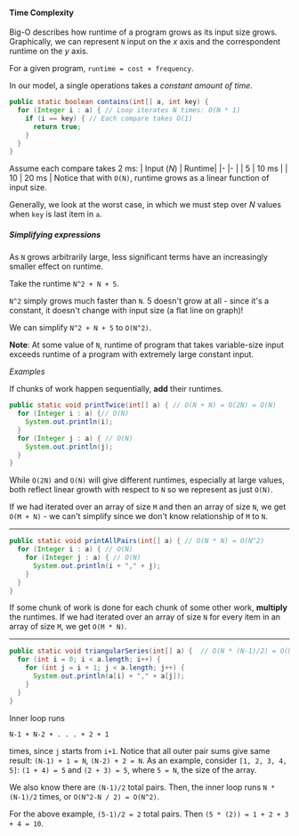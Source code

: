 #### Time Complexity

Big-O describes how runtime of a program grows as its input size grows.
Graphically, we can represent `N` input on the _x_ axis and the correspondent runtime on the _y_ axis.

For a given program, `runtime = cost × frequency`.  

In our model, a single operations takes a _constant amount of time_.
```java
public static boolean contains(int[] a, int key) {
  for (Integer i : a) { // Loop iterates N times: O(N * 1)
    if (i == key) { // Each compare takes O(1)
      return true; 
    } 
  }
}
```
Assume each compare takes 2 ms:
| Input (_N_) 	| Runtime|
|-  			|- 		 |
| 5				| 10 ms	 |
| 10			| 20 ms	 |
Notice that with `O(N)`, runtime grows as a linear function of input size.

Generally, we look at the worst case, in which we must step over _N_ values when `key` is last item in `a`.

##### Simplifying expressions

As `N` grows arbitrarily large, less significant terms have an increasingly smaller effect on runtime.

Take the runtime `N^2 + N + 5`.  

`N^2` simply grows much faster than `N`.  5 doesn't grow at all - since it's a constant, it doesn't change with input size (a flat line on graph)! 

We can simplify `N^2 + N + 5` to `O(N^2)`.

**Note**: At some value of `N`, runtime of program that takes variable-size input exceeds runtime of a program with extremely large constant input.

_Examples_

If chunks of work happen sequentially, **add** their runtimes.
```java
public static void printTwice(int[] a) { // O(N + N) = O(2N) = O(N)
  for (Integer i : a) {// O(N)
    System.out.println(i);
  }
  for (Integer j : a) { // O(N)
    System.out.println(j); 	
  }		
}
```
While `O(2N)` and `O(N)` will give different runtimes, especially at large values, both reflect linear growth with respect to `N` so we represent as just `O(N)`.

If we had iterated over an array of size `M` and then an array of size `N`, we get `O(M + N)` - we can't simplify since we don't know relationship of `M` to `N`.
___

```java
public static void printAllPairs(int[] a) { // O(N * N) = O(N^2)
  for (Integer i : a) { // O(N)
    for (Integer j : a) { // O(N)
      System.out.println(i + "," + j);
    }
  }
}
```

If some chunk of work is done for each chunk of some other work, **multiply** the runtimes.  If we had iterated over an array of size `N` for every item in an array of size `M`, we get `O(M * N)`.
___

```java
public static void triangularSeries(int[] a) {  // O(N * (N-1)/2) = O(N^2)
  for (int i = 0; i < a.length; i++) {
    for (int j = i + 1; j < a.length; j++) {
      System.out.println(a[i] + "," + a[j]);
    }
  }
}
```
Inner loop runs 

`N-1 + N-2 + . . . + 2 + 1` 

times, since `j` starts from `i+1`.  Notice that all outer pair sums give same result: `(N-1) + 1 = N`, `(N-2) + 2 = N`. As an example, consider `[1, 2, 3, 4, 5]`: `(1 + 4) = 5` and `(2 + 3) = 5`, where `5 = N`, the size of the array.   

We also know there are `(N-1)/2` total pairs. Then, the inner loop runs `N * (N-1)/2` times, or `O(N^2-N / 2) = O(N^2)`.  

For the above example, `(5-1)/2 = 2` total pairs. Then `(5 * (2)) = 1 + 2 + 3 + 4 = 10`.